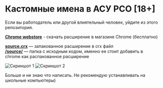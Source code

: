 # Кастомные имена в АСУ РСО [18+]
Если вы работодатель или другой влиятельный человек, уйдите из этого репозитория.

**[Chrome webstore](https://chrome.google.com/webstore/detail/Кастомныеименавасурсо/abnbeenlkpgbfijeedlijpopkpgflnoo)** - скачать расширение в магазине Chrome (бесплатно)

**[source.crx](/source.crx)** — запакованное расширение в crx файл\
**[/source/](/source/)** — папка с исходным кодом, именно ее стоит добавить в chrome как распакованное расширение

![Скриншот 1](https://user-images.githubusercontent.com/59040542/104459326-06bf0680-55c6-11eb-9178-175a1dc09ccd.png)
![Скриншот 2](https://user-images.githubusercontent.com/59040542/104459345-0d4d7e00-55c6-11eb-9b11-c7aab2294b9d.png)

Больше и не знаю что написать. Не рекомендую устанавливать на школьные компьютеры)
